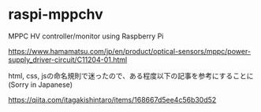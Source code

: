 # raspi-mppchv
MPPC HV controller/monitor using Raspberry Pi

https://www.hamamatsu.com/jp/en/product/optical-sensors/mppc/power-supply_driver-circuit/C11204-01.html

html, css, jsの命名規則で迷ったので、ある程度以下の記事を参考にすることに(Sorry in Japanese)

https://qiita.com/itagakishintaro/items/168667d5ee4c56b30d52
